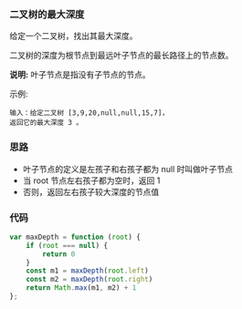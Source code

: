 ###  二叉树的最大深度

给定一个二叉树，找出其最大深度。

二叉树的深度为根节点到最远叶子节点的最长路径上的节点数。

**说明:** 叶子节点是指没有子节点的节点。

示例:

```
输入：给定二叉树 [3,9,20,null,null,15,7]，
返回它的最大深度 3 。
```

### 思路

- 叶子节点的定义是左孩子和右孩子都为 null 时叫做叶子节点
- 当 root 节点左右孩子都为空时，返回 1
- 否则，返回左右孩子较大深度的节点值

### 代码

```js
var maxDepth = function (root) {
    if (root === null) {
        return 0
    }
    const m1 = maxDepth(root.left)
    const m2 = maxDepth(root.right)
    return Math.max(m1, m2) + 1
};
```




